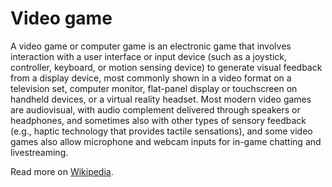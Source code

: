 # Video game

A video game or computer game is an electronic game that involves interaction with a user interface or input device (such as a joystick, controller, keyboard, or motion sensing device) to generate visual feedback from a display device, most commonly shown in a video format on a television set, computer monitor, flat-panel display or touchscreen on handheld devices, or a virtual reality headset. Most modern video games are audiovisual, with audio complement delivered through speakers or headphones, and sometimes also with other types of sensory feedback (e.g., haptic technology that provides tactile sensations), and some video games also allow microphone and webcam inputs for in-game chatting and livestreaming.

Read more on [Wikipedia](https://en.wikipedia.org/wiki/Video_game).
